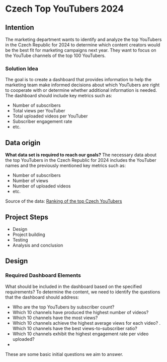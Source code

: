 # Czech Top YouTubers 2024

## Intention
The marketing department wants to identify and analyze the top YouTubers in the Czech Republic for 2024 to determine which content creators would be the best fit for marketing campaigns next year. They want to focus on the YouTube channels of the top 100 YouTubers.

### Solution Idea
The goal is to create a dashboard that provides information to help the marketing team make informed decisions about which YouTubers are right to cooperate with or determine whether additional information is needed. The dashboard should include key metrics such as:
- Number of subscribers
- Total views per YouTuber
- Total uploaded videos per YouTuber
- Subscriber engagement rate
- etc.

## Data origin

**What data set is required to reach our goals?**
The necessary data about the top YouTubers in the Czech Republic for 2024 includes the YouTuber names and the previously mentioned key metrics such as:

- Number of subscribers
- Number of views
- Number of uploaded videos
- etc.

Source of the data: [Ranking of the top Czech YouTubers](https://starngage.com/plus/en-us/influencer/ranking/youtube/czech-republic)

## Project Steps

- Design
- Project building
- Testing
- Analysis and conclusion

## Design

### Required Dashboard Elements

What should be included in the dashboard based on the specified requirements? To determine the content, we need to identify the questions that the dashboard should address:

- Who are the top YouTubers by subscriber count?
- Which 10 channels have produced the highest number of videos?
- Which 10 channels have the most views?
- Which 10 channels achieve the highest average views for each video?
. Which 10 channels have the best views-to-subscriber ratio?
- Which 10 channels exhibit the highest engagement rate per video uploaded?
- 
These are some basic initial questions we aim to answer.
